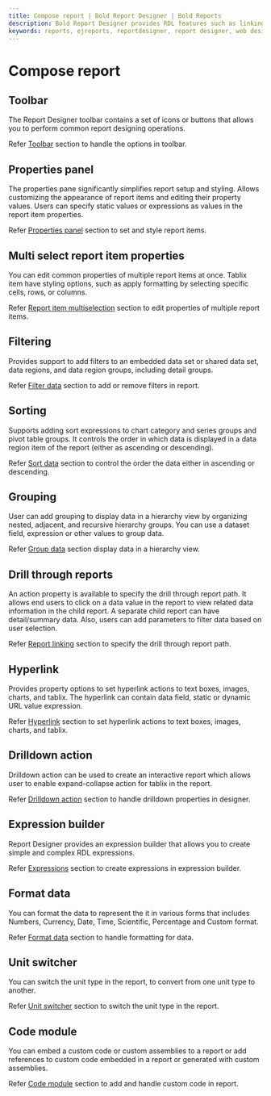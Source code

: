 ```yaml
---
title: Compose report | Bold Report Designer | Bold Reports
description: Bold Report Designer provides RDL features such as linking, filter, sorting, grouping, expressions etc which let you create a RDL standard reports to present the data efficiently.
keywords: reports, ejreports, reportdesigner, report designer, web designer, bold-reports reportdesigner, Overview, web designer
---
```


# Compose report

## Toolbar

The Report Designer toolbar contains a set of icons or buttons that allows you to perform common report designing operations.

Refer [Toolbar](/designer-guide/report-designer/compose-report/tool-bar/) section to handle the options in toolbar.

## Properties panel

The properties pane significantly simplifies report setup and styling. Allows customizing the appearance of report items and editing their property values. Users can specify static values or expressions as values in the report item properties.

Refer [Properties panel](/designer-guide/report-designer/compose-report/properties-panel/) section to set and style report items.

## Multi select report item properties

You can edit common properties of multiple report items at once. Tablix item have styling options, such as apply formatting by selecting specific cells, rows, or columns.

Refer [Report item multiselection](/designer-guide/report-designer/compose-report/report-item-multi-selection/) section to edit properties of multiple report items.

## Filtering

Provides support to add filters to an embedded data set or shared data set, data regions, and data region groups, including detail groups.

Refer [Filter data](/designer-guide/report-designer/compose-report/filter-data/) section to add or remove filters in report.

## Sorting

Supports adding sort expressions to chart category and series groups and pivot table groups. It controls the order in which data is displayed in a data region item of the report (either as ascending or descending).

Refer [Sort data](/report-designer/compose-report/sort-data/) section to control the order the data either in ascending or descending.

## Grouping

User can add grouping to display data in a hierarchy view by organizing nested, adjacent, and recursive hierarchy groups. You can use a dataset field, expression or other values to group data.

Refer [Group data](/report-designer/compose-report/sort-data/) section display data in a hierarchy view.

## Drill through reports

An action property is available to specify the drill through report path. It allows end users to click on a data value in the report to view related data information in the child report. A separate child report can have detail/summary data. Also, users can add parameters to filter data based on user selection.

Refer [Report linking](/report-designer/compose-report/link-data/#report-linking) section to specify the drill through report path.

## Hyperlink

Provides property options to set hyperlink actions to text boxes, images, charts, and tablix. The hyperlink can contain data field, static or dynamic URL value expression.

Refer [Hyperlink](/report-designer/compose-report/link-data/#hyperlink) section to set hyperlink actions to text boxes, images, charts, and tablix.

## Drilldown action

Drilldown action can be used to create an interactive report which allows user to enable expand-collapse action for tablix in the report.

Refer [Drilldown action](/report-designer/compose-report/create-ssrs-drill-down-report/) section to handle drilldown properties in designer.

## Expression builder

Report Designer provides an expression builder that allows you to create simple and complex RDL expressions.

Refer [Expressions](/report-designer/compose-report/expressions/) section to create expressions in expression builder.

## Format data

You can format the data to represent the it in various forms that includes Numbers, Currency, Date, Time, Scientific, Percentage and Custom format.

Refer [Format data](/report-designer/compose-report/format-data/) section to handle formatting for data.

## Unit switcher

You can switch the unit type in the report, to convert from one unit type to another.

Refer [Unit switcher](/report-designer/compose-report/unit-switcher/) section to switch the unit type in the report.

## Code module

You can embed a custom code or custom assemblies to a report or add references to custom code embedded in a report or generated with custom assemblies.

Refer [Code module](/report-designer/compose-report/code-module/) section to add and handle custom code in report.